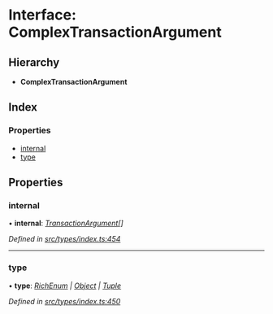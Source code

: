 # Interface: ComplexTransactionArgument

## Hierarchy

* **ComplexTransactionArgument**

## Index

### Properties

* [internal](complextransactionargument.md#internal)
* [type](complextransactionargument.md#type)

## Properties

###  internal

• **internal**: *[TransactionArgument](../globals.md#transactionargument)[]*

*Defined in [src/types/index.ts:454](https://github.com/PolymathNetwork/polymesh-sdk/blob/59d9411/src/types/index.ts#L454)*

___

###  type

• **type**: *[RichEnum](../enums/transactionargumenttype.md#richenum) | [Object](../enums/transactionargumenttype.md#object) | [Tuple](../enums/transactionargumenttype.md#tuple)*

*Defined in [src/types/index.ts:450](https://github.com/PolymathNetwork/polymesh-sdk/blob/59d9411/src/types/index.ts#L450)*
